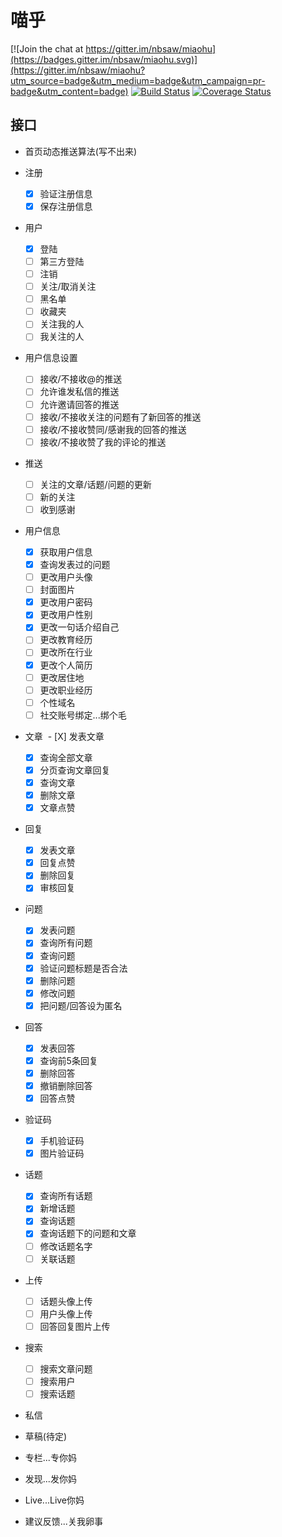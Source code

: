 # 喵乎

[![Join the chat at https://gitter.im/nbsaw/miaohu](https://badges.gitter.im/nbsaw/miaohu.svg)](https://gitter.im/nbsaw/miaohu?utm_source=badge&utm_medium=badge&utm_campaign=pr-badge&utm_content=badge)
[![Build Status](https://www.travis-ci.org/Nbsaw/miaohu.svg?branch=master)](https://www.travis-ci.org/Nbsaw/miaohu)
[![Coverage Status](https://coveralls.io/repos/github/Nbsaw/miaohu/badge.svg?branch=master)](https://coveralls.io/github/Nbsaw/miaohu?branch=master)

## 接口

* 首页动态推送算法(写不出来)

* 注册
  - [X] 验证注册信息
  - [X] 保存注册信息
  
  
* 用户
  - [X] 登陆
  - [ ] 第三方登陆
  - [ ] 注销
  - [ ] 关注/取消关注
  - [ ] 黑名单
  - [ ] 收藏夹
  - [ ] 关注我的人
  - [ ] 我关注的人

* 用户信息设置
  - [ ] 接收/不接收@的推送
  - [ ] 允许谁发私信的推送
  - [ ] 允许邀请回答的推送
  - [ ] 接收/不接收关注的问题有了新回答的推送
  - [ ] 接收/不接收赞同/感谢我的回答的推送
  - [ ] 接收/不接收赞了我的评论的推送

* 推送
  - [ ] 关注的文章/话题/问题的更新
  - [ ] 新的关注
  - [ ] 收到感谢
  
* 用户信息
  - [X] 获取用户信息
  - [X] 查询发表过的问题
  - [ ] 更改用户头像
  - [ ] 封面图片
  - [X] 更改用户密码
  - [X] 更改用户性别
  - [X] 更改一句话介绍自己
  - [ ] 更改教育经历
  - [ ] 更改所在行业
  - [X] 更改个人简历
  - [ ] 更改居住地
  - [ ] 更改职业经历
  - [ ] 个性域名
  - [ ] 社交账号绑定...绑个毛
  
* 文章
  - [X] 发表文章
  - [X] 查询全部文章
  - [X] 分页查询文章回复
  - [X] 查询文章
  - [X] 删除文章
  - [X] 文章点赞

* 回复
  - [X] 发表文章
  - [X] 回复点赞
  - [X] 删除回复
  - [X] 审核回复

* 问题
  - [X] 发表问题
  - [X] 查询所有问题
  - [X] 查询问题
  - [X] 验证问题标题是否合法
  - [X] 删除问题
  - [X] 修改问题
  - [X] 把问题/回答设为匿名

* 回答
  - [X] 发表回答
  - [X] 查询前5条回复
  - [X] 删除回答
  - [X] 撤销删除回答
  - [X] 回答点赞

* 验证码
  - [X] 手机验证码
  - [X] 图片验证码

* 话题
  - [X] 查询所有话题
  - [X] 新增话题
  - [X] 查询话题
  - [X] 查询话题下的问题和文章
  - [ ] 修改话题名字
  - [ ] 关联话题

* 上传
  - [ ] 话题头像上传
  - [ ] 用户头像上传
  - [ ] 回答回复图片上传

* 搜索
  - [ ] 搜索文章问题
  - [ ] 搜索用户
  - [ ] 搜索话题

* 私信

* 草稿(待定)

* 专栏...专你妈

* 发现...发你妈

* Live...Live你妈

* 建议反馈...关我卵事
